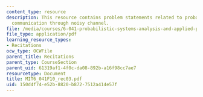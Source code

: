 ```yaml
---
content_type: resource
description: This resource contains problem statements related to probability and
  communication through noisy channel.
file: /media/courses/6-041-probabilistic-systems-analysis-and-applied-probability-fall-2010/150d4f74e52b8820b8727512a414e57f_MIT6_041F10_rec03.pdf
file_type: application/pdf
learning_resource_types:
- Recitations
ocw_type: OCWFile
parent_title: Recitations
parent_type: CourseSection
parent_uid: 61319af1-4f0c-da08-892b-a16f98cc7ae7
resourcetype: Document
title: MIT6_041F10_rec03.pdf
uid: 150d4f74-e52b-8820-b872-7512a414e57f
---
```

